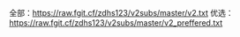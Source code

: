 全部：https://raw.fgit.cf/zdhs123/v2subs/master/v2.txt
优选：https://raw.fgit.cf/zdhs123/v2subs/master/v2_preffered.txt
